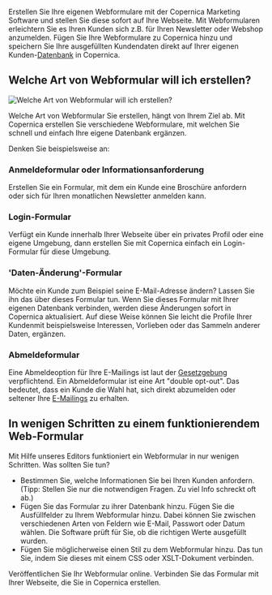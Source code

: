 Erstellen Sie Ihre eigenen Webformulare mit der Copernica Marketing
Software und stellen Sie diese sofort auf Ihre Webseite. Mit
Webformularen erleichtern Sie es Ihren Kunden sich z.B. für Ihren
Newsletter oder Webshop anzumelden. Fügen Sie Ihre Webformulare zu
Copernica hinzu und speichern Sie Ihre ausgefüllten Kundendaten direkt
auf Ihrer eigenen
Kunden-[Datenbank](./creating-your-own-databases.md "Erstellen Sie Ihre eigene Datenbank")
in Copernica.

Welche Art von Webformular will ich erstellen?
----------------------------------------------

![Welche Art von Webformular will ich
erstellen?](../images/de-verschiedene-sorten-webformularen-thumb.png "Welche Art von Webformular will ich erstellen?")

Welche Art von Webformular Sie erstellen, hängt von Ihrem Ziel ab. Mit
Copernica erstellen Sie verschiedene Webformulare, mit welchen Sie
schnell und einfach Ihre eigene Datenbank ergänzen.

Denken Sie beispielsweise an:

### Anmeldeformular oder Informationsanforderung

Erstellen Sie ein Formular, mit dem ein Kunde eine Broschüre anfordern
oder sich für Ihren monatlichen Newsletter anmelden kann.

### Login-Formular

Verfügt ein Kunde innerhalb Ihrer Webseite über ein privates Profil oder
eine eigene Umgebung, dann erstellen Sie mit Copernica einfach ein
Login-Formular für diese Umgebung.

### 'Daten-Änderung'-Formular

Möchte ein Kunde zum Beispiel seine E-Mail-Adresse ändern? Lassen Sie
ihn das über dieses Formular tun. Wenn Sie dieses Formular mit Ihrer
eigenen Datenbank verbinden, werden diese Änderungen sofort in Copernica
aktualisiert. Auf diese Weise können Sie leicht die Profile Ihrer
Kundenmit beispielsweise Interessen, Vorlieben oder das Sammeln anderer
Daten, ergänzen. 

### Abmeldeformular

Eine Abmeldeoption für Ihre E-Mailings ist laut der
[Gesetzgebung](./legislation.md "Gesetzgebung")
verpflichtend. Ein Abmeldeformular ist eine Art "double opt-out". Das
bedeutet, dass ein Kunde die Wahl hat, sich direkt abzumelden oder
seltener Ihre
[E-Mailings](./emailings.md "E-Mailings")
zu erhalten.

In wenigen Schritten zu einem funktionierendem Web-Formular
-----------------------------------------------------------

Mit Hilfe unseres Editors funktioniert ein Webformular in nur wenigen
Schritten. Was sollten Sie tun?

-   Bestimmen Sie, welche Informationen Sie bei Ihren Kunden anfordern.
    (Tipp: Stellen Sie nur die notwendigen Fragen. Zu viel Info schreckt
    oft ab.)
-   Fügen Sie das Formular zu ihrer Datenbank hinzu. Fügen Sie die
    Ausfüllfelder zu Ihrem Webformular hinzu. Dabei können Sie zwischen
    verschiedenen Arten von Feldern wie E-Mail, Passwort oder Datum
    wählen. Die Software prüft für Sie, ob die richtigen Werte
    ausgefüllt wurden.
-   Fügen Sie möglicherweise einen Stil zu dem Webformular hinzu. Das
    tun Sie, indem Sie dieses mit einem CSS oder XSLT-Dokument
    verbinden.

Veröffentlichen Sie Ihr Webformular online. Verbinden Sie das Formular
mit Ihrer Webseite, die Sie in Copernica erstellen.
